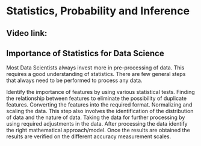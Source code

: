 # Statistics, Probability and Inference

## Video link: []()

## Importance of Statistics for Data Science

Most Data Scientists always invest more in pre-processing of data. This requires a good understanding of statistics. There are few general steps that always need to be performed to process any data.

Identify the importance of features by using various statistical tests.
Finding the relationship between features to eliminate the possibility of duplicate features.
Converting the features into the required format.
Normalizing and scaling the data. This step also involves the identification of the distribution of data and the nature of data.
Taking the data for further processing by using required adjustments in the data.
After processing the data identify the right mathematical approach/model.
Once the results are obtained the results are verified on the different accuracy measurement scales.

